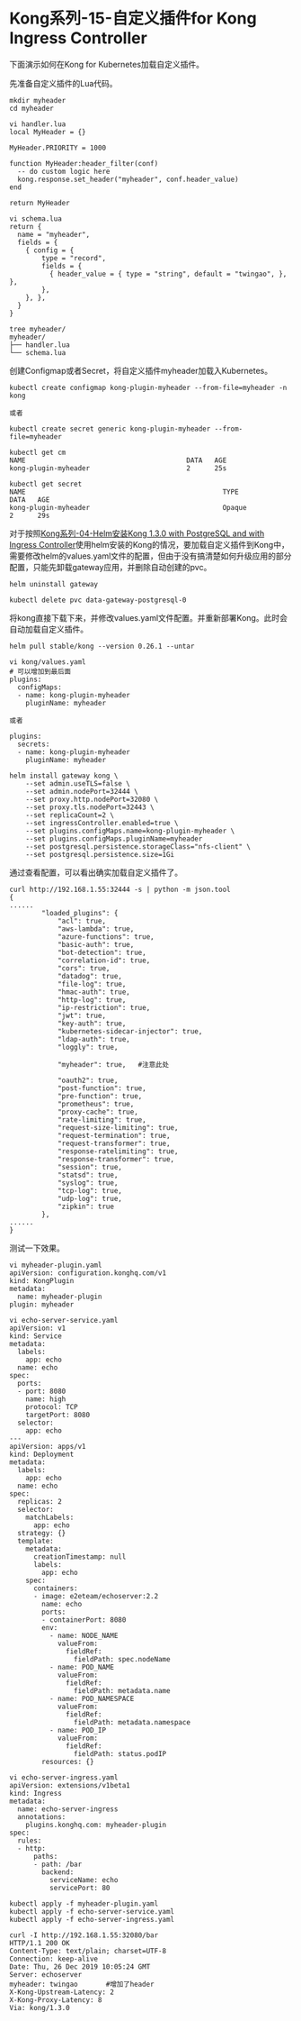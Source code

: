 # Kong系列-15-自定义插件for Kong Ingress Controller

下面演示如何在Kong for Kubernetes加载自定义插件。

先准备自定义插件的Lua代码。

    mkdir myheader
    cd myheader
    
    vi handler.lua
    local MyHeader = {}
    
    MyHeader.PRIORITY = 1000
    
    function MyHeader:header_filter(conf)
      -- do custom logic here
      kong.response.set_header("myheader", conf.header_value)
    end
    
    return MyHeader
    
    vi schema.lua
    return {
      name = "myheader",
      fields = {
        { config = {
            type = "record",
            fields = {
              { header_value = { type = "string", default = "twingao", }, },
            },
        }, },
      }
    }
    
    tree myheader/
    myheader/
    ├── handler.lua
    └── schema.lua

创建Configmap或者Secret，将自定义插件myheader加载入Kubernetes。

    kubectl create configmap kong-plugin-myheader --from-file=myheader -n kong
    
    或者
    
    kubectl create secret generic kong-plugin-myheader --from-file=myheader
    
    kubectl get cm
    NAME                                        DATA   AGE
    kong-plugin-myheader                        2      25s
    
    kubectl get secret
    NAME                                                 TYPE                                  DATA   AGE
    kong-plugin-myheader                                 Opaque                                2      29s

对于按照[Kong系列-04-Helm安装Kong 1.3.0 with PostgreSQL and with Ingress Controller](04-kong-helm-postresql.md)使用helm安装的Kong的情况，要加载自定义插件到Kong中，需要修改helm的values.yaml文件的配置，但由于没有搞清楚如何升级应用的部分配置，只能先卸载gateway应用，并删除自动创建的pvc。

    helm uninstall gateway
    
    kubectl delete pvc data-gateway-postgresql-0

将kong直接下载下来，并修改values.yaml文件配置。并重新部署Kong。此时会自动加载自定义插件。

    helm pull stable/kong --version 0.26.1 --untar
    
    vi kong/values.yaml
    # 可以增加到最后面
    plugins:
      configMaps:
      - name: kong-plugin-myheader
        pluginName: myheader
    
    或者
    
    plugins:
      secrets:
      - name: kong-plugin-myheader
        pluginName: myheader
    
    helm install gateway kong \
        --set admin.useTLS=false \
        --set admin.nodePort=32444 \
        --set proxy.http.nodePort=32080 \
        --set proxy.tls.nodePort=32443 \
        --set replicaCount=2 \
        --set ingressController.enabled=true \
        --set plugins.configMaps.name=kong-plugin-myheader \
        --set plugins.configMaps.pluginName=myheader
        --set postgresql.persistence.storageClass="nfs-client" \
        --set postgresql.persistence.size=1Gi

通过查看配置，可以看出确实加载自定义插件了。

    curl http://192.168.1.55:32444 -s | python -m json.tool
    {
    ......
            "loaded_plugins": {
                "acl": true,
                "aws-lambda": true,
                "azure-functions": true,
                "basic-auth": true,
                "bot-detection": true,
                "correlation-id": true,
                "cors": true,
                "datadog": true,
                "file-log": true,
                "hmac-auth": true,
                "http-log": true,
                "ip-restriction": true,
                "jwt": true,
                "key-auth": true,
                "kubernetes-sidecar-injector": true,
                "ldap-auth": true,
                "loggly": true,
    
                "myheader": true,   #注意此处
    
                "oauth2": true,
                "post-function": true,
                "pre-function": true,
                "prometheus": true,
                "proxy-cache": true,
                "rate-limiting": true,
                "request-size-limiting": true,
                "request-termination": true,
                "request-transformer": true,
                "response-ratelimiting": true,
                "response-transformer": true,
                "session": true,
                "statsd": true,
                "syslog": true,
                "tcp-log": true,
                "udp-log": true,
                "zipkin": true
            },
    ......
    }

测试一下效果。

    vi myheader-plugin.yaml
    apiVersion: configuration.konghq.com/v1
    kind: KongPlugin
    metadata:
      name: myheader-plugin
    plugin: myheader
    
    vi echo-server-service.yaml
    apiVersion: v1
    kind: Service
    metadata:
      labels:
        app: echo
      name: echo
    spec:
      ports:
      - port: 8080
        name: high
        protocol: TCP
        targetPort: 8080
      selector:
        app: echo
    ---
    apiVersion: apps/v1
    kind: Deployment
    metadata:
      labels:
        app: echo
      name: echo
    spec:
      replicas: 2
      selector:
        matchLabels:
          app: echo
      strategy: {}
      template:
        metadata:
          creationTimestamp: null
          labels:
            app: echo
        spec:
          containers:
          - image: e2eteam/echoserver:2.2
            name: echo
            ports:
            - containerPort: 8080
            env:
              - name: NODE_NAME
                valueFrom:
                  fieldRef:
                    fieldPath: spec.nodeName
              - name: POD_NAME
                valueFrom:
                  fieldRef:
                    fieldPath: metadata.name
              - name: POD_NAMESPACE
                valueFrom:
                  fieldRef:
                    fieldPath: metadata.namespace
              - name: POD_IP
                valueFrom:
                  fieldRef:
                    fieldPath: status.podIP
            resources: {}
    
    vi echo-server-ingress.yaml
    apiVersion: extensions/v1beta1
    kind: Ingress
    metadata:
      name: echo-server-ingress
      annotations:
        plugins.konghq.com: myheader-plugin
    spec:
      rules:
      - http:
          paths:
          - path: /bar
            backend:
              serviceName: echo
              servicePort: 80
    
    kubectl apply -f myheader-plugin.yaml
    kubectl apply -f echo-server-service.yaml
    kubectl apply -f echo-server-ingress.yaml
    
    curl -I http://192.168.1.55:32080/bar
    HTTP/1.1 200 OK
    Content-Type: text/plain; charset=UTF-8
    Connection: keep-alive
    Date: Thu, 26 Dec 2019 10:05:24 GMT
    Server: echoserver
    myheader: twingao       #增加了header
    X-Kong-Upstream-Latency: 2
    X-Kong-Proxy-Latency: 8
    Via: kong/1.3.0